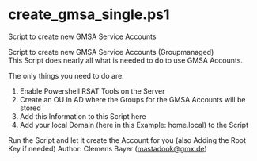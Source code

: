 # create_gmsa_single.ps1
Script to create new GMSA Service Accounts


Script to create new GMSA Service Accounts (Groupmanaged)  
This Script does nearly all what is needed to do to use GMSA Accounts. 

The only things you need to do are:  

1. Enable Powershell RSAT Tools on the Server
2. Create an OU in AD where the Groups for the GMSA Accounts will be stored  
3. Add this Information to this Script here  
4. Add your local Domain (here in this Example: home.local) to the Script   

Run the Script and let it create the Account for you  (also Adding the Root Key if needed) 
Author: Clemens Bayer (mastadook@gmx.de)
